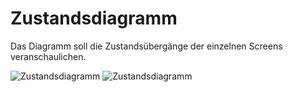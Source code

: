 # Zustandsdiagramm

Das Diagramm soll die Zustandsübergänge der einzelnen Screens veranschaulichen.

![Zustandsdiagramm](../diagrams/out/stateDiagraam.svg#only-light)
![Zustandsdiagramm](../diagrams/out/stateDiagraam_dark.svg#only-dark)